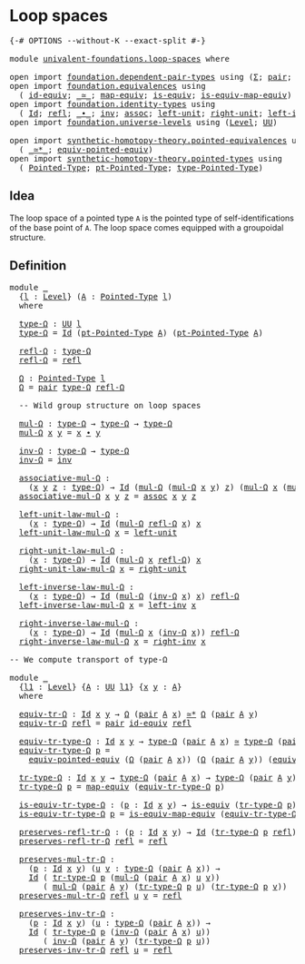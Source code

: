 # Loop spaces

<pre class="Agda"><a id="24" class="Symbol">{-#</a> <a id="28" class="Keyword">OPTIONS</a> <a id="36" class="Pragma">--without-K</a> <a id="48" class="Pragma">--exact-split</a> <a id="62" class="Symbol">#-}</a>

<a id="67" class="Keyword">module</a> <a id="74" href="univalent-foundations.loop-spaces.html" class="Module">univalent-foundations.loop-spaces</a> <a id="108" class="Keyword">where</a>

<a id="115" class="Keyword">open</a> <a id="120" class="Keyword">import</a> <a id="127" href="foundation.dependent-pair-types.html" class="Module">foundation.dependent-pair-types</a> <a id="159" class="Keyword">using</a> <a id="165" class="Symbol">(</a><a id="166" href="foundation-core.dependent-pair-types.html#502" class="Record">Σ</a><a id="167" class="Symbol">;</a> <a id="169" href="foundation-core.dependent-pair-types.html#575" class="InductiveConstructor">pair</a><a id="173" class="Symbol">;</a> <a id="175" href="foundation-core.dependent-pair-types.html#592" class="Field">pr1</a><a id="178" class="Symbol">;</a> <a id="180" href="foundation-core.dependent-pair-types.html#604" class="Field">pr2</a><a id="183" class="Symbol">)</a>
<a id="185" class="Keyword">open</a> <a id="190" class="Keyword">import</a> <a id="197" href="foundation.equivalences.html" class="Module">foundation.equivalences</a> <a id="221" class="Keyword">using</a>
  <a id="229" class="Symbol">(</a> <a id="231" href="foundation-core.equivalences.html#2480" class="Function">id-equiv</a><a id="239" class="Symbol">;</a> <a id="241" href="foundation-core.equivalences.html#1607" class="Function Operator">_≃_</a><a id="244" class="Symbol">;</a> <a id="246" href="foundation-core.equivalences.html#1807" class="Function">map-equiv</a><a id="255" class="Symbol">;</a> <a id="257" href="foundation-core.equivalences.html#1542" class="Function">is-equiv</a><a id="265" class="Symbol">;</a> <a id="267" href="foundation-core.equivalences.html#1862" class="Function">is-equiv-map-equiv</a><a id="285" class="Symbol">)</a>
<a id="287" class="Keyword">open</a> <a id="292" class="Keyword">import</a> <a id="299" href="foundation.identity-types.html" class="Module">foundation.identity-types</a> <a id="325" class="Keyword">using</a>
  <a id="333" class="Symbol">(</a> <a id="335" href="foundation-core.identity-types.html#641" class="Datatype">Id</a><a id="337" class="Symbol">;</a> <a id="339" href="foundation-core.identity-types.html#694" class="InductiveConstructor">refl</a><a id="343" class="Symbol">;</a> <a id="345" href="foundation-core.identity-types.html#1239" class="Function Operator">_∙_</a><a id="348" class="Symbol">;</a> <a id="350" href="foundation-core.identity-types.html#1552" class="Function">inv</a><a id="353" class="Symbol">;</a> <a id="355" href="foundation-core.identity-types.html#1699" class="Function">assoc</a><a id="360" class="Symbol">;</a> <a id="362" href="foundation-core.identity-types.html#1828" class="Function">left-unit</a><a id="371" class="Symbol">;</a> <a id="373" href="foundation-core.identity-types.html#1905" class="Function">right-unit</a><a id="383" class="Symbol">;</a> <a id="385" href="foundation-core.identity-types.html#1995" class="Function">left-inv</a><a id="393" class="Symbol">;</a> <a id="395" href="foundation-core.identity-types.html#2081" class="Function">right-inv</a><a id="404" class="Symbol">)</a>
<a id="406" class="Keyword">open</a> <a id="411" class="Keyword">import</a> <a id="418" href="foundation.universe-levels.html" class="Module">foundation.universe-levels</a> <a id="445" class="Keyword">using</a> <a id="451" class="Symbol">(</a><a id="452" href="Agda.Primitive.html#597" class="Postulate">Level</a><a id="457" class="Symbol">;</a> <a id="459" href="foundation-core.universe-levels.html#222" class="Primitive">UU</a><a id="461" class="Symbol">)</a>

<a id="464" class="Keyword">open</a> <a id="469" class="Keyword">import</a> <a id="476" href="synthetic-homotopy-theory.pointed-equivalences.html" class="Module">synthetic-homotopy-theory.pointed-equivalences</a> <a id="523" class="Keyword">using</a>
  <a id="531" class="Symbol">(</a> <a id="533" href="synthetic-homotopy-theory.pointed-equivalences.html#7614" class="Function Operator">_≃*_</a><a id="537" class="Symbol">;</a> <a id="539" href="synthetic-homotopy-theory.pointed-equivalences.html#8109" class="Function">equiv-pointed-equiv</a><a id="558" class="Symbol">)</a>
<a id="560" class="Keyword">open</a> <a id="565" class="Keyword">import</a> <a id="572" href="synthetic-homotopy-theory.pointed-types.html" class="Module">synthetic-homotopy-theory.pointed-types</a> <a id="612" class="Keyword">using</a>
  <a id="620" class="Symbol">(</a> <a id="622" href="synthetic-homotopy-theory.pointed-types.html#392" class="Function">Pointed-Type</a><a id="634" class="Symbol">;</a> <a id="636" href="synthetic-homotopy-theory.pointed-types.html#585" class="Function">pt-Pointed-Type</a><a id="651" class="Symbol">;</a> <a id="653" href="synthetic-homotopy-theory.pointed-types.html#527" class="Function">type-Pointed-Type</a><a id="670" class="Symbol">)</a>
</pre>
## Idea

The loop space of a pointed type `A` is the pointed type of self-identifications of the base point of `A`. The loop space comes equipped with a groupoidal structure.

## Definition

<pre class="Agda"><a id="876" class="Keyword">module</a> <a id="883" href="univalent-foundations.loop-spaces.html#883" class="Module">_</a>
  <a id="887" class="Symbol">{</a><a id="888" href="univalent-foundations.loop-spaces.html#888" class="Bound">l</a> <a id="890" class="Symbol">:</a> <a id="892" href="Agda.Primitive.html#597" class="Postulate">Level</a><a id="897" class="Symbol">}</a> <a id="899" class="Symbol">(</a><a id="900" href="univalent-foundations.loop-spaces.html#900" class="Bound">A</a> <a id="902" class="Symbol">:</a> <a id="904" href="synthetic-homotopy-theory.pointed-types.html#392" class="Function">Pointed-Type</a> <a id="917" href="univalent-foundations.loop-spaces.html#888" class="Bound">l</a><a id="918" class="Symbol">)</a>
  <a id="922" class="Keyword">where</a>
  
  <a id="933" href="univalent-foundations.loop-spaces.html#933" class="Function">type-Ω</a> <a id="940" class="Symbol">:</a> <a id="942" href="foundation-core.universe-levels.html#222" class="Primitive">UU</a> <a id="945" href="univalent-foundations.loop-spaces.html#888" class="Bound">l</a>
  <a id="949" href="univalent-foundations.loop-spaces.html#933" class="Function">type-Ω</a> <a id="956" class="Symbol">=</a> <a id="958" href="foundation-core.identity-types.html#641" class="Datatype">Id</a> <a id="961" class="Symbol">(</a><a id="962" href="synthetic-homotopy-theory.pointed-types.html#585" class="Function">pt-Pointed-Type</a> <a id="978" href="univalent-foundations.loop-spaces.html#900" class="Bound">A</a><a id="979" class="Symbol">)</a> <a id="981" class="Symbol">(</a><a id="982" href="synthetic-homotopy-theory.pointed-types.html#585" class="Function">pt-Pointed-Type</a> <a id="998" href="univalent-foundations.loop-spaces.html#900" class="Bound">A</a><a id="999" class="Symbol">)</a>

  <a id="1004" href="univalent-foundations.loop-spaces.html#1004" class="Function">refl-Ω</a> <a id="1011" class="Symbol">:</a> <a id="1013" href="univalent-foundations.loop-spaces.html#933" class="Function">type-Ω</a>
  <a id="1022" href="univalent-foundations.loop-spaces.html#1004" class="Function">refl-Ω</a> <a id="1029" class="Symbol">=</a> <a id="1031" href="foundation-core.identity-types.html#694" class="InductiveConstructor">refl</a>

  <a id="1039" href="univalent-foundations.loop-spaces.html#1039" class="Function">Ω</a> <a id="1041" class="Symbol">:</a> <a id="1043" href="synthetic-homotopy-theory.pointed-types.html#392" class="Function">Pointed-Type</a> <a id="1056" href="univalent-foundations.loop-spaces.html#888" class="Bound">l</a>
  <a id="1060" href="univalent-foundations.loop-spaces.html#1039" class="Function">Ω</a> <a id="1062" class="Symbol">=</a> <a id="1064" href="foundation-core.dependent-pair-types.html#575" class="InductiveConstructor">pair</a> <a id="1069" href="univalent-foundations.loop-spaces.html#933" class="Function">type-Ω</a> <a id="1076" href="univalent-foundations.loop-spaces.html#1004" class="Function">refl-Ω</a>

  <a id="1086" class="Comment">-- Wild group structure on loop spaces</a>

  <a id="1128" href="univalent-foundations.loop-spaces.html#1128" class="Function">mul-Ω</a> <a id="1134" class="Symbol">:</a> <a id="1136" href="univalent-foundations.loop-spaces.html#933" class="Function">type-Ω</a> <a id="1143" class="Symbol">→</a> <a id="1145" href="univalent-foundations.loop-spaces.html#933" class="Function">type-Ω</a> <a id="1152" class="Symbol">→</a> <a id="1154" href="univalent-foundations.loop-spaces.html#933" class="Function">type-Ω</a>
  <a id="1163" href="univalent-foundations.loop-spaces.html#1128" class="Function">mul-Ω</a> <a id="1169" href="univalent-foundations.loop-spaces.html#1169" class="Bound">x</a> <a id="1171" href="univalent-foundations.loop-spaces.html#1171" class="Bound">y</a> <a id="1173" class="Symbol">=</a> <a id="1175" href="univalent-foundations.loop-spaces.html#1169" class="Bound">x</a> <a id="1177" href="foundation-core.identity-types.html#1239" class="Function Operator">∙</a> <a id="1179" href="univalent-foundations.loop-spaces.html#1171" class="Bound">y</a>

  <a id="1184" href="univalent-foundations.loop-spaces.html#1184" class="Function">inv-Ω</a> <a id="1190" class="Symbol">:</a> <a id="1192" href="univalent-foundations.loop-spaces.html#933" class="Function">type-Ω</a> <a id="1199" class="Symbol">→</a> <a id="1201" href="univalent-foundations.loop-spaces.html#933" class="Function">type-Ω</a>
  <a id="1210" href="univalent-foundations.loop-spaces.html#1184" class="Function">inv-Ω</a> <a id="1216" class="Symbol">=</a> <a id="1218" href="foundation-core.identity-types.html#1552" class="Function">inv</a>

  <a id="1225" href="univalent-foundations.loop-spaces.html#1225" class="Function">associative-mul-Ω</a> <a id="1243" class="Symbol">:</a>
    <a id="1249" class="Symbol">(</a><a id="1250" href="univalent-foundations.loop-spaces.html#1250" class="Bound">x</a> <a id="1252" href="univalent-foundations.loop-spaces.html#1252" class="Bound">y</a> <a id="1254" href="univalent-foundations.loop-spaces.html#1254" class="Bound">z</a> <a id="1256" class="Symbol">:</a> <a id="1258" href="univalent-foundations.loop-spaces.html#933" class="Function">type-Ω</a><a id="1264" class="Symbol">)</a> <a id="1266" class="Symbol">→</a> <a id="1268" href="foundation-core.identity-types.html#641" class="Datatype">Id</a> <a id="1271" class="Symbol">(</a><a id="1272" href="univalent-foundations.loop-spaces.html#1128" class="Function">mul-Ω</a> <a id="1278" class="Symbol">(</a><a id="1279" href="univalent-foundations.loop-spaces.html#1128" class="Function">mul-Ω</a> <a id="1285" href="univalent-foundations.loop-spaces.html#1250" class="Bound">x</a> <a id="1287" href="univalent-foundations.loop-spaces.html#1252" class="Bound">y</a><a id="1288" class="Symbol">)</a> <a id="1290" href="univalent-foundations.loop-spaces.html#1254" class="Bound">z</a><a id="1291" class="Symbol">)</a> <a id="1293" class="Symbol">(</a><a id="1294" href="univalent-foundations.loop-spaces.html#1128" class="Function">mul-Ω</a> <a id="1300" href="univalent-foundations.loop-spaces.html#1250" class="Bound">x</a> <a id="1302" class="Symbol">(</a><a id="1303" href="univalent-foundations.loop-spaces.html#1128" class="Function">mul-Ω</a> <a id="1309" href="univalent-foundations.loop-spaces.html#1252" class="Bound">y</a> <a id="1311" href="univalent-foundations.loop-spaces.html#1254" class="Bound">z</a><a id="1312" class="Symbol">))</a>
  <a id="1317" href="univalent-foundations.loop-spaces.html#1225" class="Function">associative-mul-Ω</a> <a id="1335" href="univalent-foundations.loop-spaces.html#1335" class="Bound">x</a> <a id="1337" href="univalent-foundations.loop-spaces.html#1337" class="Bound">y</a> <a id="1339" href="univalent-foundations.loop-spaces.html#1339" class="Bound">z</a> <a id="1341" class="Symbol">=</a> <a id="1343" href="foundation-core.identity-types.html#1699" class="Function">assoc</a> <a id="1349" href="univalent-foundations.loop-spaces.html#1335" class="Bound">x</a> <a id="1351" href="univalent-foundations.loop-spaces.html#1337" class="Bound">y</a> <a id="1353" href="univalent-foundations.loop-spaces.html#1339" class="Bound">z</a>

  <a id="1358" href="univalent-foundations.loop-spaces.html#1358" class="Function">left-unit-law-mul-Ω</a> <a id="1378" class="Symbol">:</a>
    <a id="1384" class="Symbol">(</a><a id="1385" href="univalent-foundations.loop-spaces.html#1385" class="Bound">x</a> <a id="1387" class="Symbol">:</a> <a id="1389" href="univalent-foundations.loop-spaces.html#933" class="Function">type-Ω</a><a id="1395" class="Symbol">)</a> <a id="1397" class="Symbol">→</a> <a id="1399" href="foundation-core.identity-types.html#641" class="Datatype">Id</a> <a id="1402" class="Symbol">(</a><a id="1403" href="univalent-foundations.loop-spaces.html#1128" class="Function">mul-Ω</a> <a id="1409" href="univalent-foundations.loop-spaces.html#1004" class="Function">refl-Ω</a> <a id="1416" href="univalent-foundations.loop-spaces.html#1385" class="Bound">x</a><a id="1417" class="Symbol">)</a> <a id="1419" href="univalent-foundations.loop-spaces.html#1385" class="Bound">x</a>
  <a id="1423" href="univalent-foundations.loop-spaces.html#1358" class="Function">left-unit-law-mul-Ω</a> <a id="1443" href="univalent-foundations.loop-spaces.html#1443" class="Bound">x</a> <a id="1445" class="Symbol">=</a> <a id="1447" href="foundation-core.identity-types.html#1828" class="Function">left-unit</a>

  <a id="1460" href="univalent-foundations.loop-spaces.html#1460" class="Function">right-unit-law-mul-Ω</a> <a id="1481" class="Symbol">:</a>
    <a id="1487" class="Symbol">(</a><a id="1488" href="univalent-foundations.loop-spaces.html#1488" class="Bound">x</a> <a id="1490" class="Symbol">:</a> <a id="1492" href="univalent-foundations.loop-spaces.html#933" class="Function">type-Ω</a><a id="1498" class="Symbol">)</a> <a id="1500" class="Symbol">→</a> <a id="1502" href="foundation-core.identity-types.html#641" class="Datatype">Id</a> <a id="1505" class="Symbol">(</a><a id="1506" href="univalent-foundations.loop-spaces.html#1128" class="Function">mul-Ω</a> <a id="1512" href="univalent-foundations.loop-spaces.html#1488" class="Bound">x</a> <a id="1514" href="univalent-foundations.loop-spaces.html#1004" class="Function">refl-Ω</a><a id="1520" class="Symbol">)</a> <a id="1522" href="univalent-foundations.loop-spaces.html#1488" class="Bound">x</a>
  <a id="1526" href="univalent-foundations.loop-spaces.html#1460" class="Function">right-unit-law-mul-Ω</a> <a id="1547" href="univalent-foundations.loop-spaces.html#1547" class="Bound">x</a> <a id="1549" class="Symbol">=</a> <a id="1551" href="foundation-core.identity-types.html#1905" class="Function">right-unit</a>

  <a id="1565" href="univalent-foundations.loop-spaces.html#1565" class="Function">left-inverse-law-mul-Ω</a> <a id="1588" class="Symbol">:</a>
    <a id="1594" class="Symbol">(</a><a id="1595" href="univalent-foundations.loop-spaces.html#1595" class="Bound">x</a> <a id="1597" class="Symbol">:</a> <a id="1599" href="univalent-foundations.loop-spaces.html#933" class="Function">type-Ω</a><a id="1605" class="Symbol">)</a> <a id="1607" class="Symbol">→</a> <a id="1609" href="foundation-core.identity-types.html#641" class="Datatype">Id</a> <a id="1612" class="Symbol">(</a><a id="1613" href="univalent-foundations.loop-spaces.html#1128" class="Function">mul-Ω</a> <a id="1619" class="Symbol">(</a><a id="1620" href="univalent-foundations.loop-spaces.html#1184" class="Function">inv-Ω</a> <a id="1626" href="univalent-foundations.loop-spaces.html#1595" class="Bound">x</a><a id="1627" class="Symbol">)</a> <a id="1629" href="univalent-foundations.loop-spaces.html#1595" class="Bound">x</a><a id="1630" class="Symbol">)</a> <a id="1632" href="univalent-foundations.loop-spaces.html#1004" class="Function">refl-Ω</a>
  <a id="1641" href="univalent-foundations.loop-spaces.html#1565" class="Function">left-inverse-law-mul-Ω</a> <a id="1664" href="univalent-foundations.loop-spaces.html#1664" class="Bound">x</a> <a id="1666" class="Symbol">=</a> <a id="1668" href="foundation-core.identity-types.html#1995" class="Function">left-inv</a> <a id="1677" href="univalent-foundations.loop-spaces.html#1664" class="Bound">x</a>

  <a id="1682" href="univalent-foundations.loop-spaces.html#1682" class="Function">right-inverse-law-mul-Ω</a> <a id="1706" class="Symbol">:</a>
    <a id="1712" class="Symbol">(</a><a id="1713" href="univalent-foundations.loop-spaces.html#1713" class="Bound">x</a> <a id="1715" class="Symbol">:</a> <a id="1717" href="univalent-foundations.loop-spaces.html#933" class="Function">type-Ω</a><a id="1723" class="Symbol">)</a> <a id="1725" class="Symbol">→</a> <a id="1727" href="foundation-core.identity-types.html#641" class="Datatype">Id</a> <a id="1730" class="Symbol">(</a><a id="1731" href="univalent-foundations.loop-spaces.html#1128" class="Function">mul-Ω</a> <a id="1737" href="univalent-foundations.loop-spaces.html#1713" class="Bound">x</a> <a id="1739" class="Symbol">(</a><a id="1740" href="univalent-foundations.loop-spaces.html#1184" class="Function">inv-Ω</a> <a id="1746" href="univalent-foundations.loop-spaces.html#1713" class="Bound">x</a><a id="1747" class="Symbol">))</a> <a id="1750" href="univalent-foundations.loop-spaces.html#1004" class="Function">refl-Ω</a>
  <a id="1759" href="univalent-foundations.loop-spaces.html#1682" class="Function">right-inverse-law-mul-Ω</a> <a id="1783" href="univalent-foundations.loop-spaces.html#1783" class="Bound">x</a> <a id="1785" class="Symbol">=</a> <a id="1787" href="foundation-core.identity-types.html#2081" class="Function">right-inv</a> <a id="1797" href="univalent-foundations.loop-spaces.html#1783" class="Bound">x</a>

<a id="1800" class="Comment">-- We compute transport of type-Ω</a>

<a id="1835" class="Keyword">module</a> <a id="1842" href="univalent-foundations.loop-spaces.html#1842" class="Module">_</a>
  <a id="1846" class="Symbol">{</a><a id="1847" href="univalent-foundations.loop-spaces.html#1847" class="Bound">l1</a> <a id="1850" class="Symbol">:</a> <a id="1852" href="Agda.Primitive.html#597" class="Postulate">Level</a><a id="1857" class="Symbol">}</a> <a id="1859" class="Symbol">{</a><a id="1860" href="univalent-foundations.loop-spaces.html#1860" class="Bound">A</a> <a id="1862" class="Symbol">:</a> <a id="1864" href="foundation-core.universe-levels.html#222" class="Primitive">UU</a> <a id="1867" href="univalent-foundations.loop-spaces.html#1847" class="Bound">l1</a><a id="1869" class="Symbol">}</a> <a id="1871" class="Symbol">{</a><a id="1872" href="univalent-foundations.loop-spaces.html#1872" class="Bound">x</a> <a id="1874" href="univalent-foundations.loop-spaces.html#1874" class="Bound">y</a> <a id="1876" class="Symbol">:</a> <a id="1878" href="univalent-foundations.loop-spaces.html#1860" class="Bound">A</a><a id="1879" class="Symbol">}</a> 
  <a id="1884" class="Keyword">where</a>

  <a id="1893" href="univalent-foundations.loop-spaces.html#1893" class="Function">equiv-tr-Ω</a> <a id="1904" class="Symbol">:</a> <a id="1906" href="foundation-core.identity-types.html#641" class="Datatype">Id</a> <a id="1909" href="univalent-foundations.loop-spaces.html#1872" class="Bound">x</a> <a id="1911" href="univalent-foundations.loop-spaces.html#1874" class="Bound">y</a> <a id="1913" class="Symbol">→</a> <a id="1915" href="univalent-foundations.loop-spaces.html#1039" class="Function">Ω</a> <a id="1917" class="Symbol">(</a><a id="1918" href="foundation-core.dependent-pair-types.html#575" class="InductiveConstructor">pair</a> <a id="1923" href="univalent-foundations.loop-spaces.html#1860" class="Bound">A</a> <a id="1925" href="univalent-foundations.loop-spaces.html#1872" class="Bound">x</a><a id="1926" class="Symbol">)</a> <a id="1928" href="synthetic-homotopy-theory.pointed-equivalences.html#7614" class="Function Operator">≃*</a> <a id="1931" href="univalent-foundations.loop-spaces.html#1039" class="Function">Ω</a> <a id="1933" class="Symbol">(</a><a id="1934" href="foundation-core.dependent-pair-types.html#575" class="InductiveConstructor">pair</a> <a id="1939" href="univalent-foundations.loop-spaces.html#1860" class="Bound">A</a> <a id="1941" href="univalent-foundations.loop-spaces.html#1874" class="Bound">y</a><a id="1942" class="Symbol">)</a>
  <a id="1946" href="univalent-foundations.loop-spaces.html#1893" class="Function">equiv-tr-Ω</a> <a id="1957" href="foundation-core.identity-types.html#694" class="InductiveConstructor">refl</a> <a id="1962" class="Symbol">=</a> <a id="1964" href="foundation-core.dependent-pair-types.html#575" class="InductiveConstructor">pair</a> <a id="1969" href="foundation-core.equivalences.html#2480" class="Function">id-equiv</a> <a id="1978" href="foundation-core.identity-types.html#694" class="InductiveConstructor">refl</a>
  
  <a id="1988" href="univalent-foundations.loop-spaces.html#1988" class="Function">equiv-tr-type-Ω</a> <a id="2004" class="Symbol">:</a> <a id="2006" href="foundation-core.identity-types.html#641" class="Datatype">Id</a> <a id="2009" href="univalent-foundations.loop-spaces.html#1872" class="Bound">x</a> <a id="2011" href="univalent-foundations.loop-spaces.html#1874" class="Bound">y</a> <a id="2013" class="Symbol">→</a> <a id="2015" href="univalent-foundations.loop-spaces.html#933" class="Function">type-Ω</a> <a id="2022" class="Symbol">(</a><a id="2023" href="foundation-core.dependent-pair-types.html#575" class="InductiveConstructor">pair</a> <a id="2028" href="univalent-foundations.loop-spaces.html#1860" class="Bound">A</a> <a id="2030" href="univalent-foundations.loop-spaces.html#1872" class="Bound">x</a><a id="2031" class="Symbol">)</a> <a id="2033" href="foundation-core.equivalences.html#1607" class="Function Operator">≃</a> <a id="2035" href="univalent-foundations.loop-spaces.html#933" class="Function">type-Ω</a> <a id="2042" class="Symbol">(</a><a id="2043" href="foundation-core.dependent-pair-types.html#575" class="InductiveConstructor">pair</a> <a id="2048" href="univalent-foundations.loop-spaces.html#1860" class="Bound">A</a> <a id="2050" href="univalent-foundations.loop-spaces.html#1874" class="Bound">y</a><a id="2051" class="Symbol">)</a>
  <a id="2055" href="univalent-foundations.loop-spaces.html#1988" class="Function">equiv-tr-type-Ω</a> <a id="2071" href="univalent-foundations.loop-spaces.html#2071" class="Bound">p</a> <a id="2073" class="Symbol">=</a>
    <a id="2079" href="synthetic-homotopy-theory.pointed-equivalences.html#8109" class="Function">equiv-pointed-equiv</a> <a id="2099" class="Symbol">(</a><a id="2100" href="univalent-foundations.loop-spaces.html#1039" class="Function">Ω</a> <a id="2102" class="Symbol">(</a><a id="2103" href="foundation-core.dependent-pair-types.html#575" class="InductiveConstructor">pair</a> <a id="2108" href="univalent-foundations.loop-spaces.html#1860" class="Bound">A</a> <a id="2110" href="univalent-foundations.loop-spaces.html#1872" class="Bound">x</a><a id="2111" class="Symbol">))</a> <a id="2114" class="Symbol">(</a><a id="2115" href="univalent-foundations.loop-spaces.html#1039" class="Function">Ω</a> <a id="2117" class="Symbol">(</a><a id="2118" href="foundation-core.dependent-pair-types.html#575" class="InductiveConstructor">pair</a> <a id="2123" href="univalent-foundations.loop-spaces.html#1860" class="Bound">A</a> <a id="2125" href="univalent-foundations.loop-spaces.html#1874" class="Bound">y</a><a id="2126" class="Symbol">))</a> <a id="2129" class="Symbol">(</a><a id="2130" href="univalent-foundations.loop-spaces.html#1893" class="Function">equiv-tr-Ω</a> <a id="2141" href="univalent-foundations.loop-spaces.html#2071" class="Bound">p</a><a id="2142" class="Symbol">)</a>

  <a id="2147" href="univalent-foundations.loop-spaces.html#2147" class="Function">tr-type-Ω</a> <a id="2157" class="Symbol">:</a> <a id="2159" href="foundation-core.identity-types.html#641" class="Datatype">Id</a> <a id="2162" href="univalent-foundations.loop-spaces.html#1872" class="Bound">x</a> <a id="2164" href="univalent-foundations.loop-spaces.html#1874" class="Bound">y</a> <a id="2166" class="Symbol">→</a> <a id="2168" href="univalent-foundations.loop-spaces.html#933" class="Function">type-Ω</a> <a id="2175" class="Symbol">(</a><a id="2176" href="foundation-core.dependent-pair-types.html#575" class="InductiveConstructor">pair</a> <a id="2181" href="univalent-foundations.loop-spaces.html#1860" class="Bound">A</a> <a id="2183" href="univalent-foundations.loop-spaces.html#1872" class="Bound">x</a><a id="2184" class="Symbol">)</a> <a id="2186" class="Symbol">→</a> <a id="2188" href="univalent-foundations.loop-spaces.html#933" class="Function">type-Ω</a> <a id="2195" class="Symbol">(</a><a id="2196" href="foundation-core.dependent-pair-types.html#575" class="InductiveConstructor">pair</a> <a id="2201" href="univalent-foundations.loop-spaces.html#1860" class="Bound">A</a> <a id="2203" href="univalent-foundations.loop-spaces.html#1874" class="Bound">y</a><a id="2204" class="Symbol">)</a>
  <a id="2208" href="univalent-foundations.loop-spaces.html#2147" class="Function">tr-type-Ω</a> <a id="2218" href="univalent-foundations.loop-spaces.html#2218" class="Bound">p</a> <a id="2220" class="Symbol">=</a> <a id="2222" href="foundation-core.equivalences.html#1807" class="Function">map-equiv</a> <a id="2232" class="Symbol">(</a><a id="2233" href="univalent-foundations.loop-spaces.html#1988" class="Function">equiv-tr-type-Ω</a> <a id="2249" href="univalent-foundations.loop-spaces.html#2218" class="Bound">p</a><a id="2250" class="Symbol">)</a>

  <a id="2255" href="univalent-foundations.loop-spaces.html#2255" class="Function">is-equiv-tr-type-Ω</a> <a id="2274" class="Symbol">:</a> <a id="2276" class="Symbol">(</a><a id="2277" href="univalent-foundations.loop-spaces.html#2277" class="Bound">p</a> <a id="2279" class="Symbol">:</a> <a id="2281" href="foundation-core.identity-types.html#641" class="Datatype">Id</a> <a id="2284" href="univalent-foundations.loop-spaces.html#1872" class="Bound">x</a> <a id="2286" href="univalent-foundations.loop-spaces.html#1874" class="Bound">y</a><a id="2287" class="Symbol">)</a> <a id="2289" class="Symbol">→</a> <a id="2291" href="foundation-core.equivalences.html#1542" class="Function">is-equiv</a> <a id="2300" class="Symbol">(</a><a id="2301" href="univalent-foundations.loop-spaces.html#2147" class="Function">tr-type-Ω</a> <a id="2311" href="univalent-foundations.loop-spaces.html#2277" class="Bound">p</a><a id="2312" class="Symbol">)</a>
  <a id="2316" href="univalent-foundations.loop-spaces.html#2255" class="Function">is-equiv-tr-type-Ω</a> <a id="2335" href="univalent-foundations.loop-spaces.html#2335" class="Bound">p</a> <a id="2337" class="Symbol">=</a> <a id="2339" href="foundation-core.equivalences.html#1862" class="Function">is-equiv-map-equiv</a> <a id="2358" class="Symbol">(</a><a id="2359" href="univalent-foundations.loop-spaces.html#1988" class="Function">equiv-tr-type-Ω</a> <a id="2375" href="univalent-foundations.loop-spaces.html#2335" class="Bound">p</a><a id="2376" class="Symbol">)</a>

  <a id="2381" href="univalent-foundations.loop-spaces.html#2381" class="Function">preserves-refl-tr-Ω</a> <a id="2401" class="Symbol">:</a> <a id="2403" class="Symbol">(</a><a id="2404" href="univalent-foundations.loop-spaces.html#2404" class="Bound">p</a> <a id="2406" class="Symbol">:</a> <a id="2408" href="foundation-core.identity-types.html#641" class="Datatype">Id</a> <a id="2411" href="univalent-foundations.loop-spaces.html#1872" class="Bound">x</a> <a id="2413" href="univalent-foundations.loop-spaces.html#1874" class="Bound">y</a><a id="2414" class="Symbol">)</a> <a id="2416" class="Symbol">→</a> <a id="2418" href="foundation-core.identity-types.html#641" class="Datatype">Id</a> <a id="2421" class="Symbol">(</a><a id="2422" href="univalent-foundations.loop-spaces.html#2147" class="Function">tr-type-Ω</a> <a id="2432" href="univalent-foundations.loop-spaces.html#2404" class="Bound">p</a> <a id="2434" href="foundation-core.identity-types.html#694" class="InductiveConstructor">refl</a><a id="2438" class="Symbol">)</a> <a id="2440" href="foundation-core.identity-types.html#694" class="InductiveConstructor">refl</a>
  <a id="2447" href="univalent-foundations.loop-spaces.html#2381" class="Function">preserves-refl-tr-Ω</a> <a id="2467" href="foundation-core.identity-types.html#694" class="InductiveConstructor">refl</a> <a id="2472" class="Symbol">=</a> <a id="2474" href="foundation-core.identity-types.html#694" class="InductiveConstructor">refl</a>

  <a id="2482" href="univalent-foundations.loop-spaces.html#2482" class="Function">preserves-mul-tr-Ω</a> <a id="2501" class="Symbol">:</a>
    <a id="2507" class="Symbol">(</a><a id="2508" href="univalent-foundations.loop-spaces.html#2508" class="Bound">p</a> <a id="2510" class="Symbol">:</a> <a id="2512" href="foundation-core.identity-types.html#641" class="Datatype">Id</a> <a id="2515" href="univalent-foundations.loop-spaces.html#1872" class="Bound">x</a> <a id="2517" href="univalent-foundations.loop-spaces.html#1874" class="Bound">y</a><a id="2518" class="Symbol">)</a> <a id="2520" class="Symbol">(</a><a id="2521" href="univalent-foundations.loop-spaces.html#2521" class="Bound">u</a> <a id="2523" href="univalent-foundations.loop-spaces.html#2523" class="Bound">v</a> <a id="2525" class="Symbol">:</a> <a id="2527" href="univalent-foundations.loop-spaces.html#933" class="Function">type-Ω</a> <a id="2534" class="Symbol">(</a><a id="2535" href="foundation-core.dependent-pair-types.html#575" class="InductiveConstructor">pair</a> <a id="2540" href="univalent-foundations.loop-spaces.html#1860" class="Bound">A</a> <a id="2542" href="univalent-foundations.loop-spaces.html#1872" class="Bound">x</a><a id="2543" class="Symbol">))</a> <a id="2546" class="Symbol">→</a>
    <a id="2552" href="foundation-core.identity-types.html#641" class="Datatype">Id</a> <a id="2555" class="Symbol">(</a> <a id="2557" href="univalent-foundations.loop-spaces.html#2147" class="Function">tr-type-Ω</a> <a id="2567" href="univalent-foundations.loop-spaces.html#2508" class="Bound">p</a> <a id="2569" class="Symbol">(</a><a id="2570" href="univalent-foundations.loop-spaces.html#1128" class="Function">mul-Ω</a> <a id="2576" class="Symbol">(</a><a id="2577" href="foundation-core.dependent-pair-types.html#575" class="InductiveConstructor">pair</a> <a id="2582" href="univalent-foundations.loop-spaces.html#1860" class="Bound">A</a> <a id="2584" href="univalent-foundations.loop-spaces.html#1872" class="Bound">x</a><a id="2585" class="Symbol">)</a> <a id="2587" href="univalent-foundations.loop-spaces.html#2521" class="Bound">u</a> <a id="2589" href="univalent-foundations.loop-spaces.html#2523" class="Bound">v</a><a id="2590" class="Symbol">))</a>
       <a id="2600" class="Symbol">(</a> <a id="2602" href="univalent-foundations.loop-spaces.html#1128" class="Function">mul-Ω</a> <a id="2608" class="Symbol">(</a><a id="2609" href="foundation-core.dependent-pair-types.html#575" class="InductiveConstructor">pair</a> <a id="2614" href="univalent-foundations.loop-spaces.html#1860" class="Bound">A</a> <a id="2616" href="univalent-foundations.loop-spaces.html#1874" class="Bound">y</a><a id="2617" class="Symbol">)</a> <a id="2619" class="Symbol">(</a><a id="2620" href="univalent-foundations.loop-spaces.html#2147" class="Function">tr-type-Ω</a> <a id="2630" href="univalent-foundations.loop-spaces.html#2508" class="Bound">p</a> <a id="2632" href="univalent-foundations.loop-spaces.html#2521" class="Bound">u</a><a id="2633" class="Symbol">)</a> <a id="2635" class="Symbol">(</a><a id="2636" href="univalent-foundations.loop-spaces.html#2147" class="Function">tr-type-Ω</a> <a id="2646" href="univalent-foundations.loop-spaces.html#2508" class="Bound">p</a> <a id="2648" href="univalent-foundations.loop-spaces.html#2523" class="Bound">v</a><a id="2649" class="Symbol">))</a>
  <a id="2654" href="univalent-foundations.loop-spaces.html#2482" class="Function">preserves-mul-tr-Ω</a> <a id="2673" href="foundation-core.identity-types.html#694" class="InductiveConstructor">refl</a> <a id="2678" href="univalent-foundations.loop-spaces.html#2678" class="Bound">u</a> <a id="2680" href="univalent-foundations.loop-spaces.html#2680" class="Bound">v</a> <a id="2682" class="Symbol">=</a> <a id="2684" href="foundation-core.identity-types.html#694" class="InductiveConstructor">refl</a>

  <a id="2692" href="univalent-foundations.loop-spaces.html#2692" class="Function">preserves-inv-tr-Ω</a> <a id="2711" class="Symbol">:</a>
    <a id="2717" class="Symbol">(</a><a id="2718" href="univalent-foundations.loop-spaces.html#2718" class="Bound">p</a> <a id="2720" class="Symbol">:</a> <a id="2722" href="foundation-core.identity-types.html#641" class="Datatype">Id</a> <a id="2725" href="univalent-foundations.loop-spaces.html#1872" class="Bound">x</a> <a id="2727" href="univalent-foundations.loop-spaces.html#1874" class="Bound">y</a><a id="2728" class="Symbol">)</a> <a id="2730" class="Symbol">(</a><a id="2731" href="univalent-foundations.loop-spaces.html#2731" class="Bound">u</a> <a id="2733" class="Symbol">:</a> <a id="2735" href="univalent-foundations.loop-spaces.html#933" class="Function">type-Ω</a> <a id="2742" class="Symbol">(</a><a id="2743" href="foundation-core.dependent-pair-types.html#575" class="InductiveConstructor">pair</a> <a id="2748" href="univalent-foundations.loop-spaces.html#1860" class="Bound">A</a> <a id="2750" href="univalent-foundations.loop-spaces.html#1872" class="Bound">x</a><a id="2751" class="Symbol">))</a> <a id="2754" class="Symbol">→</a>
    <a id="2760" href="foundation-core.identity-types.html#641" class="Datatype">Id</a> <a id="2763" class="Symbol">(</a> <a id="2765" href="univalent-foundations.loop-spaces.html#2147" class="Function">tr-type-Ω</a> <a id="2775" href="univalent-foundations.loop-spaces.html#2718" class="Bound">p</a> <a id="2777" class="Symbol">(</a><a id="2778" href="univalent-foundations.loop-spaces.html#1184" class="Function">inv-Ω</a> <a id="2784" class="Symbol">(</a><a id="2785" href="foundation-core.dependent-pair-types.html#575" class="InductiveConstructor">pair</a> <a id="2790" href="univalent-foundations.loop-spaces.html#1860" class="Bound">A</a> <a id="2792" href="univalent-foundations.loop-spaces.html#1872" class="Bound">x</a><a id="2793" class="Symbol">)</a> <a id="2795" href="univalent-foundations.loop-spaces.html#2731" class="Bound">u</a><a id="2796" class="Symbol">))</a>
       <a id="2806" class="Symbol">(</a> <a id="2808" href="univalent-foundations.loop-spaces.html#1184" class="Function">inv-Ω</a> <a id="2814" class="Symbol">(</a><a id="2815" href="foundation-core.dependent-pair-types.html#575" class="InductiveConstructor">pair</a> <a id="2820" href="univalent-foundations.loop-spaces.html#1860" class="Bound">A</a> <a id="2822" href="univalent-foundations.loop-spaces.html#1874" class="Bound">y</a><a id="2823" class="Symbol">)</a> <a id="2825" class="Symbol">(</a><a id="2826" href="univalent-foundations.loop-spaces.html#2147" class="Function">tr-type-Ω</a> <a id="2836" href="univalent-foundations.loop-spaces.html#2718" class="Bound">p</a> <a id="2838" href="univalent-foundations.loop-spaces.html#2731" class="Bound">u</a><a id="2839" class="Symbol">))</a>
  <a id="2844" href="univalent-foundations.loop-spaces.html#2692" class="Function">preserves-inv-tr-Ω</a> <a id="2863" href="foundation-core.identity-types.html#694" class="InductiveConstructor">refl</a> <a id="2868" href="univalent-foundations.loop-spaces.html#2868" class="Bound">u</a> <a id="2870" class="Symbol">=</a> <a id="2872" href="foundation-core.identity-types.html#694" class="InductiveConstructor">refl</a>
</pre>